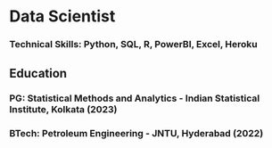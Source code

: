 # Data Scientist
### Technical Skills: Python, SQL, R, PowerBI, Excel, Heroku

## Education
### PG: Statistical Methods and Analytics - Indian Statistical Institute, Kolkata (2023)
### BTech: Petroleum Engineering - JNTU, Hyderabad (2022)
